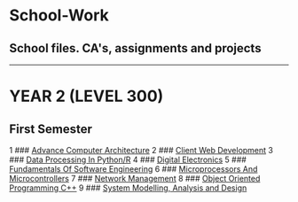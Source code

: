 # School-Work
School files. CA's, assignments and projects
----
----
# YEAR 2 (LEVEL 300)

## First Semester
1 ### [Advance Computer Architecture](https://github.com/MLesky/School-Work/tree/main/ADVANCE%20COMPUTER%20ARCHITECTURE)
2 ### [Client Web Development](https://github.com/MLesky/School-Work/tree/main/CLIENT%20WEB%20DEVELOPMENT)
3 ### [Data Processing In Python/R](https://github.com/MLesky/School-Work/tree/main/DATA%20PROCESSING%20PYTHON_R)
4 ### [Digital Electronics](https://github.com/MLesky/School-Work/tree/main/DIGITAL%20ELECTRONICS%20II)
5 ### [Fundamentals Of Software Engineering](https://github.com/MLesky/School-Work/tree/main/FUNDAMENTALS%20OF%20SOFTWARE%20ENGINEERING)
6 ### [Microprocessors And Microcontrollers](https://github.com/MLesky/School-Work/tree/main/MICROPROCESSORS%20AND%20MICROCONTROLLERS)
7 ### [Network Management](https://github.com/MLesky/School-Work/tree/main/NETWORK%20MANAGEMENT)
8 ### [Object Oriented Programming C++](https://github.com/MLesky/School-Work/tree/main/OBJECT%20ORIENTED%20PROGRAMMING%20C%2B%2B)
9 ### [System Modelling, Analysis and Design](https://github.com/MLesky/School-Work/tree/main/SYSTEM%20MODELLING%2C%20ANALYSIS%20AND%20DESIGN)
